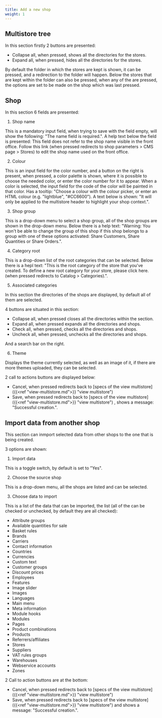 ```yaml
---
title: Add a new shop
weight: 1
---
```


## Multistore tree

In this section firstly 2 buttons are presented:

 - Collapse all, when pressed, shows all the directories for the stores.
 - Expand all, when pressed, hides all the directories for the stores.

By default the folder in which the stores are kept is shown, it can be pressed, and a redirection to the folder will happen.
Below the stores that are kept within the folder can also be pressed, when any of the are pressed, the options are set to be made on the shop which was last pressed.

## Shop

In this section 6 fields are presented:

1) Shop name

This is a mandatory input field, when trying to save with the field empty, will show the following: "The name field is required.". 
A help text below the field is presented: This field does not refer to the shop name visible in the front office.
Follow this link (when pressed redirects to shop parameters > CMS page > Stores) to edit the shop name used on the front office.

2) Colour

This is an input field for the color number, and a button on the right is present, when pressed, a color palette is shown, where it is possible to choose the needed color, or enter the color number for it to appear. When a color is selected, the input field for the code of the color will be painted in that color. Has a tooltip: "Choose a colour with the colour picker, or enter an HTML colour (e.g. "lightblue", "#CC6600").
A text below is shown: "It will only be applied to the multistore header to highlight your shop context.".

3) Shop group

This is a drop-down menu to select a shop group, all of the shop groups are shown in the drop-down menu.
Below there is a help text: "Warning: You won't be able to change the group of this shop if this shop belongs to a group with one of these options activated: Share Customers, Share Quantities or Share Orders.".

4) Category root

This is a drop-down list of the root categories that can be selected.
Below there is a hepl text: "This is the root category of the store that you've created. To define a new root category for your store, please click here. (when pressed redirects to Catalog > Categories).".

5) Associated categories

In this section the directories of the shops are displayed, by default all of them are selected.

4 buttons are situated in this section: 
 - Collapse all, when pressed closes all the directories within the section.
 - Expand all, when pressed expands all the directories and shops.
 - Check all, when pressed, checks all the directories and shops.
 - Uncheck all, when pressed, unchecks all the directories and shops.

And a search bar on the right.

6) Theme

Displays the theme currently selected, as well as an image of it, if there are more themes uploaded, they can be selected.

2 call to actions buttons are displayed below:

 - Cancel, when pressed redirects back to [specs of the view multistore]({{<ref "view-multistore.md">}} "view multistore") 
 - Save, when pressed redirects back to [specs of the view multistore]({{<ref "view-multistore.md">}} "view multistore") , shows a message: "Successful creation.".

## Import data from another shop

This section can inmport selected data from other shops to the one that is being created.

3 options are shown:

1) Import data

This is a toggle switch, by default is set to "Yes".

2) Choose the source shop

This is a drop-down menu, all the shops are listed and can be selected.

3) Choose data to import

This is a list of the data that can be imported, the list (all of the can be checked or unchecked, by default they are all checked):

 - Attribute groups
 - Available quantities for sale
 - Basket rules
 - Brands
 - Carriers
 - Contact information
 - Countries
 - Currencies
 - Custom text
 - Customer groups
 - Discount prices
 - Employees
 - Features
 - Image slider
 - Images
 - Languages
 - Main menu
 - Meta information
 - Module hooks
 - Modules
 - Pages
 - Product combinations
 - Products
 - Referrers/affiliates
 - Stores
 - Suppliers
 - VAT rules groups
 - Warehouses
 - Webservice accounts
 - Zones

2 Call to action buttons are at the bottom:

 - Cancel, when pressed redirects back to [specs of the view multistore]({{<ref "view-multistore.md">}} "view multistore") 
 - Save, when pressed redirects back to [specs of the view multistore]({{<ref "view-multistore.md">}} "view multistore") and shows a message: "Successful creation.".

